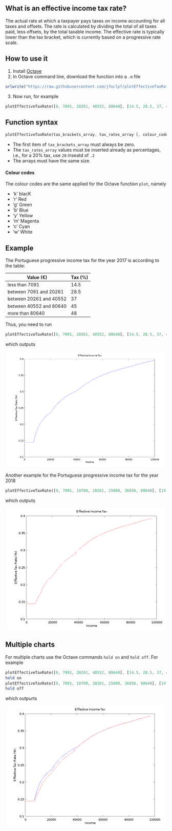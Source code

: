 ## What is an effective income tax rate?

The actual rate at which a taxpayer pays taxes on income accounting for all taxes and offsets. The rate is calculated by dividing the total of all taxes paid, less offsets, by the total taxable income. The effective rate is typically lower than the tax bracket, which is currently based on a progressive rate scale.

## How to use it

1. Install [Octave](https://www.gnu.org/software/octave/download)
2. In Octave command line, download the function into a `.m` file
```octave
urlwrite("https://raw.githubusercontent.com/jfoclpf/plotEffectiveTaxRate/master/plotEffectiveTaxRate.m", "plotEffectiveTaxRate.m" )
```
3. Now run, for example
```octave
plotEffectiveTaxRate([0, 7091, 20261, 40552, 80640], [14.5, 28.5, 37, 45, 48])
```


## Function syntax

```octave
plotEffectiveTaxRate(tax_brackets_array, tax_rates_array [, colour_code])
```

 * The first item of `tax_brackets_array` must always be zero. 
 * The `tax_rates_array` values must be inserted already as percentages, i.e., for a 20% tax, use `20` inseatd of `.2`  
 * The arrays must have the same size.

#### Colour codes

The colour codes are the same applied for the Octave function `plot`, namely

* ‘k’	blacK
* ‘r’	Red
* ‘g’	Green
* ‘b’	Blue
* ‘y’	Yellow
* ‘m’	Magenta
* ‘c’	Cyan
* ‘w’	White

## Example

The Portuguese progressive income tax for the year 2017 is according to the table:


| Value (€)               | Tax (%)  |
| ----------------------- | -------- |
|   less than 7091             | 14.5     |
| between 7091 and 20261  | 28.5     |
| between 20261 and 40552 | 37       |
| between 40552 and 80640 | 45       |
|   more than 80640       | 48       |

Thus, you need to run

```octave
plotEffectiveTaxRate([0, 7091, 20261, 40552, 80640], [14.5, 28.5, 37, 45, 48])
```

which outputs

<img src="https://github.com/jfoclpf/plotEffectiveTaxRate/blob/master/images/graph.png?raw=true"></img>

Another example for the Portuguese progressive income tax for the year 2018

```octave
plotEffectiveTaxRate([0, 7091, 10700, 20261, 25000, 36856, 80640], [14.5, 23, 28.5, 35, 37, 45, 48], "r")
```

which outputs

<img src="https://github.com/jfoclpf/plotEffectiveTaxRate/blob/master/images/graph2.png?raw=true"></img>

## Multiple charts

For multiple charts use the Octave commands `hold on` and `hold off`. For example

 ```octave
 plotEffectiveTaxRate([0, 7091, 20261, 40552, 80640], [14.5, 28.5, 37, 45, 48], "b")
 hold on
 plotEffectiveTaxRate([0, 7091, 10700, 20261, 25000, 36856, 80640], [14.5, 23, 28.5, 35, 37, 45, 48], "r")
 hold off
 ```
 
 which outpurts
 
 <img src="https://github.com/jfoclpf/plotEffectiveTaxRate/blob/master/images/graph3.png?raw=true"></img>
 

